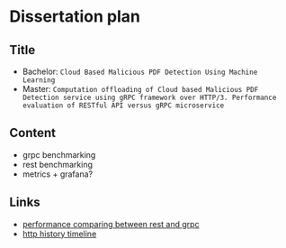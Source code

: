 # Dissertation plan


## Title
- Bachelor: `Cloud Based Malicious PDF Detection Using Machine Learning`
- Master: `Computation offloading of Cloud based Malicious PDF Detection service using gRPC framework over HTTP/3. Performance evaluation of RESTful API versus gRPC microservice`

## Content
- grpc benchmarking
- rest benchmarking
- metrics + grafana?

## Links
- [performance comparing between rest and grpc](https://stackoverflow.com/questions/44877606/is-grpchttp-2-faster-than-rest-with-http-2)
- [http history timeline](https://habr.com/ru/post/438810/)